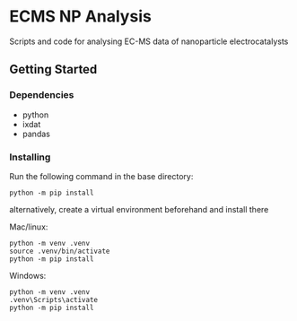 # ECMS NP Analysis

Scripts and code for analysing EC-MS data of nanoparticle electrocatalysts


## Getting Started

### Dependencies

* python
* ixdat
* pandas

### Installing
Run the following command in the base directory:

```
python -m pip install 
```

alternatively, create a virtual environment beforehand and install there

Mac/linux:
```
python -m venv .venv
source .venv/bin/activate
python -m pip install 
```

Windows:
```
python -m venv .venv
.venv\Scripts\activate
python -m pip install 
```
